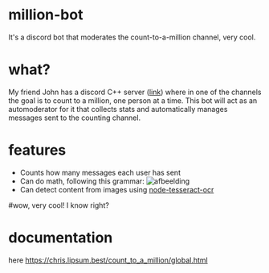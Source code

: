 # million-bot
It's a discord bot that moderates the count-to-a-million channel, very cool.

# what?
My friend John has a discord C++ server ([link](https://discord.gg/DpfjXdaZ)) where in one of the channels the goal is to count to a million, one person at a time. This bot will act as an automoderator for it that collects stats and automatically manages messages sent to the counting channel.

# features
* Counts how many messages each user has sent
* Can do math, following this grammar: 
![afbeelding](https://user-images.githubusercontent.com/23078165/120921518-5b256880-c6c4-11eb-82fc-cbbab9bf2e68.png)
* Can detect content from images using [node-tesseract-ocr](https://github.com/zapolnoch/node-tesseract-ocr)

#wow, very cool!
I know right?

# documentation
here https://chris.lipsum.best/count_to_a_million/global.html
